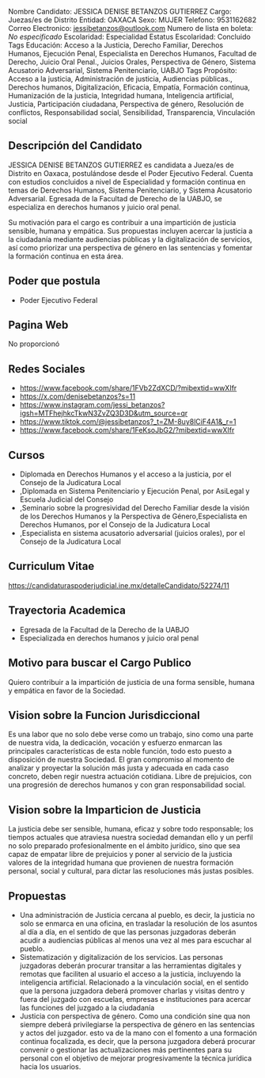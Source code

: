 Nombre Candidato: JESSICA DENISE BETANZOS GUTIERREZ
Cargo: Juezas/es de Distrito
Entidad: OAXACA
Sexo: MUJER
Telefono: 9531162682
Correo Electronico: jessibetanzos@outlook.com
Numero de lista en boleta: *No especificado*
Escolaridad: Especialidad
Estatus Escolaridad: Concluido
Tags Educación: Acceso a la Justicia, Derecho Familiar, Derechos Humanos, Ejecución Penal, Especialista en Derechos Humanos, Facultad de Derecho, Juicio Oral Penal., Juicios Orales, Perspectiva de Género, Sistema Acusatorio Adversarial, Sistema Penitenciario, UABJO
Tags Propósito: Acceso a la justicia, Administración de justicia, Audiencias públicas., Derechos humanos, Digitalización, Eficacia, Empatía, Formación continua, Humanización de la justicia, Integridad humana, Inteligencia artificial, Justicia, Participación ciudadana, Perspectiva de género, Resolución de conflictos, Responsabilidad social, Sensibilidad, Transparencia, Vinculación social


## Descripción del Candidato 

JESSICA DENISE BETANZOS GUTIERREZ es candidata a Jueza/es de Distrito en Oaxaca, postulándose desde el Poder Ejecutivo Federal. Cuenta con estudios concluidos a nivel de Especialidad y formación continua en temas de Derechos Humanos, Sistema Penitenciario, y Sistema Acusatorio Adversarial. Egresada de la Facultad de Derecho de la UABJO, se especializa en derechos humanos y juicio oral penal.

Su motivación para el cargo es contribuir a una impartición de justicia sensible, humana y empática. Sus propuestas incluyen acercar la justicia a la ciudadanía mediante audiencias públicas y la digitalización de servicios, así como priorizar una perspectiva de género en las sentencias y fomentar la formación continua en esta área.


## Poder que postula

- Poder Ejecutivo Federal


## Pagina Web

No proporcionó


## Redes Sociales

- https://www.facebook.com/share/1FVb2ZdXCD/?mibextid=wwXIfr
- https://x.com/denisebetanzos?s=11
- https://www.instagram.com/jessi_betanzos?igsh=MTFhejhkcTkwN3ZvZQ3D3D&utm_source=qr
- https://www.tiktok.com/@jessibetanzos?_t=ZM-8uy8lCiF4A1&_r=1
- https://www.facebook.com/share/1FeKsoJbG2/?mibextid=wwXIfr


## Cursos

- Diplomada en Derechos Humanos y el acceso a la justicia, por el Consejo de la Judicatura Local
- ,Diplomada en Sistema Penitenciario y Ejecución Penal, por AsiLegal y Escuela Judicial del Consejo
- ,Seminario sobre la progresividad del Derecho Familiar desde la visión de los Derechos Humanos y la Perspectiva de Género,Especialista en Derechos Humanos, por el Consejo de la Judicatura Local
- ,Especialista en sistema acusatorio adversarial (juicios orales), por el Consejo de la Judicatura Local


## Curriculum Vitae

https://candidaturaspoderjudicial.ine.mx/detalleCandidato/52274/11


## Trayectoria Academica

- Egresada de la Facultad de la Derecho de la UABJO
- Especializada en derechos humanos y juicio oral penal


## Motivo para buscar el Cargo Publico

Quiero contribuir a la impartición de justicia de una forma sensible, humana y empática en favor de la Sociedad.


## Vision sobre la Funcion Jurisdiccional

Es una labor que no solo debe verse como un trabajo, sino como una parte de nuestra vida, la dedicación, vocación y esfuerzo enmarcan las principales características de esta noble función, todo esto puesto a disposición de nuestra Sociedad. El gran compromiso al momento de analizar y proyectar la solución más justa y adecuada en cada caso concreto, deben regir nuestra actuación cotidiana. Libre de prejuicios, con una progresión de derechos humanos y con gran responsabilidad social.


## Vision sobre la Imparticion de Justicia

La justicia debe ser sensible, humana, eficaz y sobre todo responsable; los tiempos actuales que atraviesa nuestra sociedad demandan ello y un perfil no solo preparado profesionalmente en el ámbito jurídico, sino que sea capaz de empatar libre de prejuicios y poner al servicio de la justicia valores de la integridad humana que provienen de nuestra formación personal, social y cultural, para dictar las resoluciones más justas posibles.


## Propuestas

- Una administración de Justicia cercana al pueblo, es decir, la justicia no solo se enmarca en una oficina, en trasladar la resolución de los asuntos al día a día, en el sentido de que las personas juzgadoras deberán acudir a audiencias públicas al menos una vez al mes para escuchar al pueblo.
- Sistematización y digitalización de los servicios. Las personas juzgadoras deberán procurar transitar a las herramientas digitales y remotas que faciliten al usuario el acceso a la justicia, incluyendo la inteligencia artificial. Relacionado a la vinculación social, en el sentido que la persona juzgadora deberá promover charlas y visitas dentro y fuera del juzgado con escuelas, empresas e instituciones para acercar las funciones del juzgado a la ciudadanía
- Justicia con perspectiva de género. Como una condición sine qua non siempre deberá privilegiarse la perspectiva de género en las sentencias y actos del juzgador. esto va de la mano con el fomento a una formación continua focalizada, es decir, que la persona juzgadora deberá procurar convenir o gestionar las actualizaciones más pertinentes para su personal con el objetivo de mejorar progresivamente la técnica jurídica hacia los usuarios.

